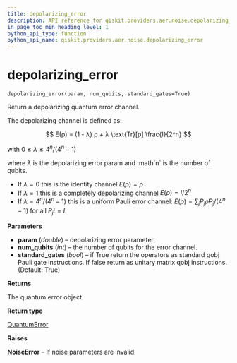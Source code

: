 ```yaml
---
title: depolarizing_error
description: API reference for qiskit.providers.aer.noise.depolarizing_error
in_page_toc_min_heading_level: 1
python_api_type: function
python_api_name: qiskit.providers.aer.noise.depolarizing_error
---
```


# depolarizing\_error

<span id="qiskit.providers.aer.noise.depolarizing_error" />

`depolarizing_error(param, num_qubits, standard_gates=True)`

Return a depolarizing quantum error channel.

The depolarizing channel is defined as:

$$
E(ρ) = (1 - λ) ρ + λ \text{Tr}[ρ] \frac{I}{2^n}
$$

with $0 \le λ \le 4^n / (4^n - 1)$

where $λ$ is the depolarizing error param and :math\`n\` is the number of qubits.

*   If $λ = 0$ this is the identity channel $E(ρ) = ρ$
*   If $λ = 1$ this is a completely depolarizing channel $E(ρ) = I / 2^n$
*   If $λ = 4^n / (4^n - 1)$ this is a uniform Pauli error channel: $E(ρ) = \sum_j P_j ρ P_j / (4^n - 1)$ for all $P_j != I$.

**Parameters**

*   **param** (*double*) – depolarizing error parameter.
*   **num\_qubits** (*int*) – the number of qubits for the error channel.
*   **standard\_gates** (*bool*) – if True return the operators as standard qobj Pauli gate instructions. If false return as unitary matrix qobj instructions. (Default: True)

**Returns**

The quantum error object.

**Return type**

[QuantumError](qiskit.providers.aer.noise.QuantumError "qiskit.providers.aer.noise.QuantumError")

**Raises**

**NoiseError** – If noise parameters are invalid.

